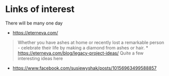 # Links of interest

There will be many one day

* https://eterneva.com/
> Whether you have ashes at home or recently lost a remarkable person - celebrate their life by making a diamond from ashes or hair.
	* https://eterneva.com/blog/legacy-project-ideas/
	Quite a few interesting ideas here
* https://www.facebook.com/susiewyshak/posts/10156963499588857



